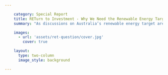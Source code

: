 ```yaml
---

    category: Special Report
    title: RETurn to Investment - Why We Need the Renewable Energy Target
    summary: "As discussions on Australia’s renewable energy target are re-ignited, GEreports asked three renewable-energy supporters what RET certainty would mean—and added the GE perspective, too"

    images:
      - url: 'assets/ret-question/cover.jpg'
        cover: true

    layout:
      type: two-column
      image_style: background

---
```

